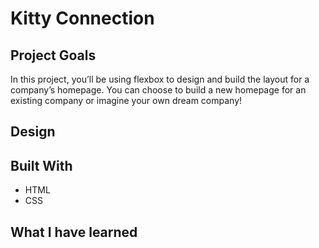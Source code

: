 # Kitty Connection

## Project Goals

In this project, you’ll be using flexbox to design and build the layout for a company’s homepage. You can choose to build a new homepage for an existing company or imagine your own dream company!​

## Design

## Built With

- HTML
- CSS

## What I have learned
